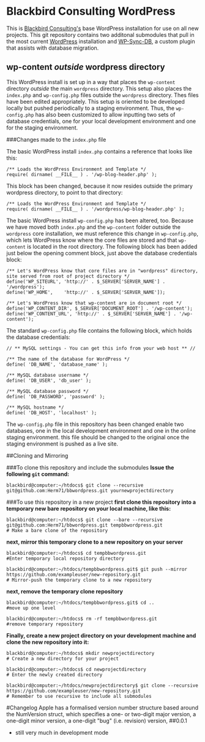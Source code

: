 # Blackbird Consulting WordPress
This is [Blackbird Consulting's](www.blackbirdconsult.com) base WordPress installation for use on all new projects. This git repository contains two additonal submodules that pull in the most current [WordPress](https://github.com/WordPress/WordPress) installation and [WP-Sync-DB](https://github.com/wp-sync-db/wp-sync-db), a custom plugin that assists with database migration.

## wp-content *outside* wordpress directory

This WordPress install is set up in a way that places the ```wp-content``` directory *outside* the main ```wordpress``` directory. This setup also places the ```index.php``` and ```wp-config.php``` files outside the ```wordpress``` directory. Thes files have been edited appropriately. This setup is oriented to be developed locally but pushed periodically to a staging environment. Thus, the ```wp-config.php``` has also been customized to allow inputting two sets of database credentials, one for your local development environment and one for the staging environment. 

###Changes made to the ```index.php``` file

The basic WordPress install ```index.php``` contains a reference that looks like this:

    /** Loads the WordPress Environment and Template */
    require( dirname( __FILE__ ) . '/wp-blog-header.php' );
    
This block has been changed, because it now resides outside the primary wordpress directory, to point to that directory:

    /** Loads the WordPress Environment and Template */
    require( dirname( __FILE__ ) . '/wordpress/wp-blog-header.php' );
    
The basic WordPress install ```wp-config.php``` has been altered, too. Because we have moved both ```index.php``` and the ```wp-content``` folder outside the ```wordpress``` core installation, we must reference this change in ```wp-config.php```, which lets WordPress know where the core files are stored and that ```wp-content``` is located in the root directory. The following block has been added just below the opening comment block, just above the database credentials block:

    /** Let's WordPress know that core files are in "wordpress" directory, site served from root of project directory */
    define('WP_SITEURL', 'http://' . $_SERVER['SERVER_NAME'] . '/wordpress');
    define('WP_HOME',    'http://' . $_SERVER['SERVER_NAME']);

    /** Let's WordPress know that wp-content are in document root */
    define('WP_CONTENT_DIR', $_SERVER['DOCUMENT_ROOT'] . '/wp-content');
    define('WP_CONTENT_URL', 'http://' . $_SERVER['SERVER_NAME'] . '/wp-content');
    
The standard ```wp-config.php``` file contains the following block, which holds the database credentials:

    // ** MySQL settings - You can get this info from your web host ** //

    /** The name of the database for WordPress */
    define( 'DB_NAME', 'database_name' );

    /** MySQL database username */
    define( 'DB_USER', 'db_user' );

    /** MySQL database password */
    define( 'DB_PASSWORD', 'password' );

    /** MySQL hostname */
    define( 'DB_HOST', 'localhost' );
    
The ```wp-config.php``` file in this repository has been changed enable two databases, one in the local development environment and one in the online staging environment. this file should be changed to the original once the staging environment is pushed as a live site.




##Cloning and Mirroring

###To clone this repository and include the submodules
**Issue the following ```git``` command:**

    blackbird@computer:~/htdocs$ git clone --recursive git@github.com:Herm71/bbwordpress.git yournewprojectdirectory

###To use this repository in a new project
**first clone this repository into a temporary new bare repository on your local machine, like this:**

    blackbird@computer:~/htdocs$ git clone --bare --recursive git@github.com:Herm71/bbwordpress.git tempbbwordpress.git
    # Make a bare clone of the repository

**next, mirror this temporary clone to a new repository on your server**

    blackbird@computer:~/htdocs$ cd tempbbwordpress.git
    #Enter temporary local repository directory
        
    blackbird@computer:~/htdocs/tempbbwordpress.git$ git push --mirror https://github.com/exampleuser/new-repository.git
    # Mirror-push the temporary clone to a new repository

**next, remove the temporary clone repository**

    blackbird@computer:~/htdocs/tempbbwordpress.git$ cd ..
    #move up one level

    blackbird@computer:~/htdocs$ rm -rf tempbbwordpress.git
    #remove temporary repository

**Finally, create a new project directory on your development machine and clone the new repository into it:**

    blackbird@computer:~/htdocs$ mkdir newprojectdirectory
    # Create a new directory for your project

    blackbird@computer:~/htdocs$ cd newprojectdirectory
    # Enter the newly created directory

    blackbird@computer:~/htdocs/newprojectdirectory$ git clone --recursive https://github.com/exampleuser/new-repository.git
    # Remember to use recursive to include all submodules

#Changelog
Apple has a formalised version number structure based around the NumVersion struct, which specifies a one- or two-digit major version, a one-digit minor version, a one-digit "bug" (i.e. revision) version,
##0.0.1
- still very much in development mode